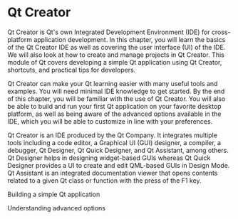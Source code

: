 # Qt Creator

Qt Creator is Qt's own Integrated Development Environment (IDE) for cross-platform 
application development. In this chapter, you will learn the basics of the Qt Creator IDE 
as well as covering the user interface (UI) of the IDE. We will also look at how to create 
and manage projects in Qt Creator. This module of Qt covers developing a simple Qt 
application using Qt Creator, shortcuts, and practical tips for developers.

Qt Creator can make your Qt learning easier with many useful tools and examples. You will 
need minimal IDE knowledge to get started. By the end of this chapter, you will be familiar 
with the use of Qt Creator. You will also be able to build and run your first Qt application 
on your favorite desktop platform, as well as being aware of the advanced options available 
in the IDE, which you will be able to customize in line with your preferences.


Qt Creator is an IDE produced by the Qt Company. It integrates multiple tools including 
a code editor, a Graphical UI (GUI) designer, a compiler, a debugger, Qt Designer, Qt 
Quick Designer, and Qt Assistant, among others.
Qt Designer helps in designing widget-based GUIs whereas Qt Quick Designer provides 
a UI to create and edit QML-based GUIs in Design Mode. Qt Assistant is an integrated 
documentation viewer that opens contents related to a given Qt class or function with the 
press of the F1 key.





Building a simple Qt application








Understanding advanced options